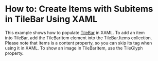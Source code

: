 # How to: Create Items with Subitems in TileBar Using XAML


<p>This example shows how to populate <a href="https://documentation.devexpress.com/WPF/115595/Controls-and-Libraries/Navigation-Controls/Tile-Bar">TileBar</a> in XAML. To add an item into TileBar, add the TileBarItem element into the TileBar.Items collection. Please note that Items is a content property, so you can skip its tag when using it in XAML. To show an image in TileBarItem, use the TileGlyph property. </p>

<br/>


